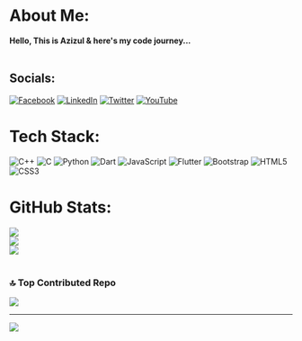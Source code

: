 # About Me:
<b>Hello, This is Azizul & here's my code journey...</b><br><br>


## Socials:
[![Facebook](https://img.shields.io/badge/Facebook-%231877F2.svg?logo=Facebook&logoColor=white)](https://facebook.com/profile.php?id=100009708370819) [![LinkedIn](https://img.shields.io/badge/LinkedIn-%230077B5.svg?logo=linkedin&logoColor=white)](https://linkedin.com/in/azizulislam22) [![Twitter](https://img.shields.io/badge/Twitter-%231DA1F2.svg?logo=Twitter&logoColor=white)](https://twitter.com/azizulislam022) [![YouTube](https://img.shields.io/badge/YouTube-%23FF0000.svg?logo=YouTube&logoColor=white)](https://youtube.com/@PlusPlus_) 

# Tech Stack:
![C++](https://img.shields.io/badge/c++-%2300599C.svg?style=plastic&logo=c%2B%2B&logoColor=white) ![C](https://img.shields.io/badge/c-%2300599C.svg?style=plastic&logo=c&logoColor=white) ![Python](https://img.shields.io/badge/python-3670A0?style=plastic&logo=python&logoColor=ffdd54) ![Dart](https://img.shields.io/badge/dart-%230175C2.svg?style=plastic&logo=dart&logoColor=white) ![JavaScript](https://img.shields.io/badge/javascript-%23323330.svg?style=plastic&logo=javascript&logoColor=%23F7DF1E) ![Flutter](https://img.shields.io/badge/Flutter-%2302569B.svg?style=plastic&logo=Flutter&logoColor=white) ![Bootstrap](https://img.shields.io/badge/bootstrap-%23563D7C.svg?style=plastic&logo=bootstrap&logoColor=white) ![HTML5](https://img.shields.io/badge/html5-%23E34F26.svg?style=plastic&logo=html5&logoColor=white) ![CSS3](https://img.shields.io/badge/css3-%231572B6.svg?style=plastic&logo=css3&logoColor=white)

# GitHub Stats:
![](https://github-readme-stats.vercel.app/api?username=azizulislam22&theme=nightowl&hide_border=false&include_all_commits=true&count_private=false)<br/>
![](https://github-readme-streak-stats.herokuapp.com/?user=azizulislam22&theme=nightowl&hide_border=false)<br/>
![](https://github-readme-stats.vercel.app/api/top-langs/?username=azizulislam22&theme=nightowl&hide_border=false&include_all_commits=true&count_private=false&layout=compact) <br><br>

### 🔝 Top Contributed Repo
![](https://github-contributor-stats.vercel.app/api?username=azizulislam22&limit=5&theme=tokyonight&combine_all_yearly_contributions=true)

---
[![](https://visitcount.itsvg.in/api?id=azizulislam22&icon=0&color=1)](https://visitcount.itsvg.in)

<!-- Proudly created with GPRM ( https://gprm.itsvg.in ) -->
